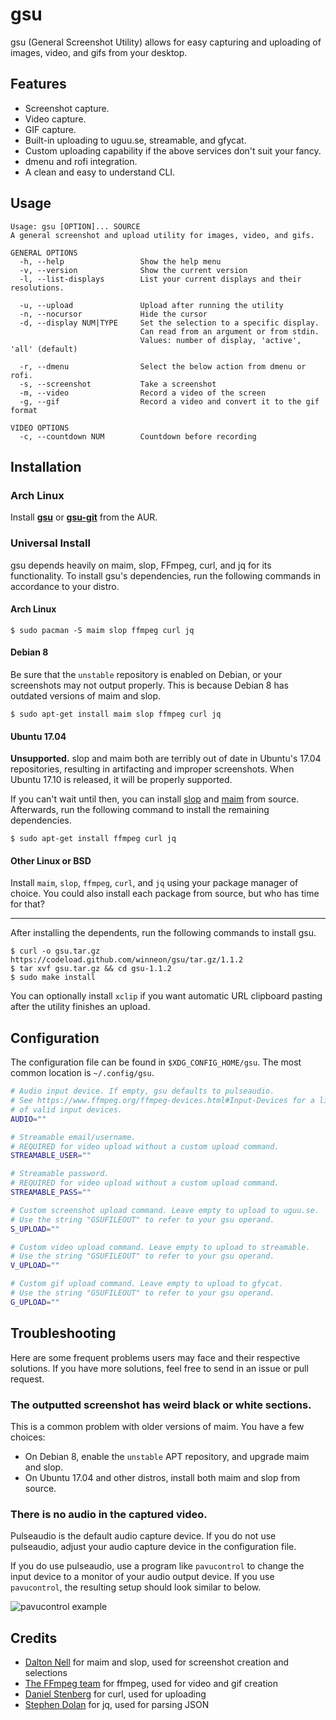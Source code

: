 # gsu

gsu (General Screenshot Utility) allows for easy capturing and uploading of images, video, and gifs from your desktop.

## Features

* Screenshot capture.
* Video capture.
* GIF capture.
* Built-in uploading to uguu.se, streamable, and gfycat.
* Custom uploading capability if the above services don't suit your fancy.
* dmenu and rofi integration.
* A clean and easy to understand CLI.

## Usage

```
Usage: gsu [OPTION]... SOURCE
A general screenshot and upload utility for images, video, and gifs.

GENERAL OPTIONS
  -h, --help                 Show the help menu
  -v, --version              Show the current version
  -l, --list-displays        List your current displays and their resolutions.

  -u, --upload               Upload after running the utility
  -n, --nocursor             Hide the cursor
  -d, --display NUM|TYPE     Set the selection to a specific display.
                             Can read from an argument or from stdin.
                             Values: number of display, 'active', 'all' (default)

  -r, --dmenu                Select the below action from dmenu or rofi.
  -s, --screenshot           Take a screenshot
  -m, --video                Record a video of the screen
  -g, --gif                  Record a video and convert it to the gif format

VIDEO OPTIONS
  -c, --countdown NUM        Countdown before recording
```

## Installation

### Arch Linux

Install **[gsu]** or **[gsu-git]** from the AUR.

[gsu]: https://aur.archlinux.org/packages/gsu/
[gsu-git]: https://aur.archlinux.org/packages/gsu-git/

### Universal Install

gsu depends heavily on maim, slop, FFmpeg, curl, and jq for its functionality. To install gsu's dependencies, run the following commands in accordance to your distro.

#### Arch Linux

```
$ sudo pacman -S maim slop ffmpeg curl jq
```

#### Debian 8

Be sure that the `unstable` repository is enabled on Debian, or your screenshots may not output properly. This is because Debian 8 has outdated versions of maim and slop.

```
$ sudo apt-get install maim slop ffmpeg curl jq
```

#### Ubuntu 17.04

**Unsupported.** slop and maim both are terribly out of date in Ubuntu's 17.04 repositories, resulting in artifacting and improper screenshots. When Ubuntu 17.10 is released, it will be properly supported.

If you can't wait until then, you can install [slop] and [maim] from source. Afterwards, run the following command to install the remaining dependencies.

```
$ sudo apt-get install ffmpeg curl jq
```

[slop]: https://github.com/naelstrof/slop#install-using-cmake-requires-cmake
[maim]: https://github.com/naelstrof/maim#install-using-your-package-manager-preferred

#### Other Linux or BSD

Install `maim`, `slop`, `ffmpeg`, `curl`, and `jq` using your package manager of choice. You could also install each package from source, but who has time for that?

---

After installing the dependents, run the following commands to install gsu.

```
$ curl -o gsu.tar.gz https://codeload.github.com/winneon/gsu/tar.gz/1.1.2
$ tar xvf gsu.tar.gz && cd gsu-1.1.2
$ sudo make install
```

You can optionally install `xclip` if you want automatic URL clipboard pasting after the utility finishes an upload.

## Configuration

The configuration file can be found in `$XDG_CONFIG_HOME/gsu`. The most common location is `~/.config/gsu`.

```bash
# Audio input device. If empty, gsu defaults to pulseaudio.
# See https://www.ffmpeg.org/ffmpeg-devices.html#Input-Devices for a list
# of valid input devices.
AUDIO=""

# Streamable email/username.
# REQUIRED for video upload without a custom upload command.
STREAMABLE_USER=""

# Streamable password.
# REQUIRED for video upload without a custom upload command.
STREAMABLE_PASS=""

# Custom screenshot upload command. Leave empty to upload to uguu.se.
# Use the string "GSUFILEOUT" to refer to your gsu operand.
S_UPLOAD=""

# Custom video upload command. Leave empty to upload to streamable.
# Use the string "GSUFILEOUT" to refer to your gsu operand.
V_UPLOAD=""

# Custom gif upload command. Leave empty to upload to gfycat.
# Use the string "GSUFILEOUT" to refer to your gsu operand.
G_UPLOAD=""
```

## Troubleshooting

Here are some frequent problems users may face and their respective solutions. If you have more solutions, feel free to send in an issue or pull request.

### The outputted screenshot has weird black or white sections.

This is a common problem with older versions of maim. You have a few choices:

* On Debian 8, enable the `unstable` APT repository, and upgrade maim and slop.
* On Ubuntu 17.04 and other distros, install both maim and slop from source.

### There is no audio in the captured video.

Pulseaudio is the default audio capture device. If you do not use pulseaudio, adjust your audio capture device in the configuration file.

If you do use pulseaudio, use a program like `pavucontrol` to change the input device to a monitor of your audio output device. If you use `pavucontrol`, the resulting setup should look similar to below.

![pavucontrol example](http://i.imgur.com/qbN5741.png)

## Credits

* [Dalton Nell](https://github.com/naelstrof) for maim and slop, used for screenshot creation and selections
* [The FFmpeg team](https://ffmpeg.org/) for ffmpeg, used for video and gif creation
* [Daniel Stenberg](https://github.com/bagder) for curl, used for uploading
* [Stephen Dolan](https://github.com/stedolan) for jq, used for parsing JSON
